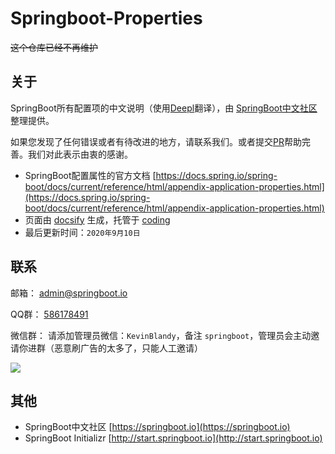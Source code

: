 # Springboot-Properties


~~这个仓库已经不再维护~~

## 关于
SpringBoot所有配置项的中文说明（使用[Deepl](https://www.deepl.com/home)翻译），由 [SpringBoot中文社区](https://springboot.io) 整理提供。

如果您发现了任何错误或者有待改进的地方，请联系我们。或者提交[PR](https://github.com/KevinBlandy/springboot-properties)帮助完善。我们对此表示由衷的感谢。

- SpringBoot配置属性的官方文档 [https://docs.spring.io/spring-boot/docs/current/reference/html/appendix-application-properties.html](https://docs.spring.io/spring-boot/docs/current/reference/html/appendix-application-properties.html)
- 页面由 [docsify](https://github.com/docsifyjs/docsify) 生成，托管于 [coding](https://coding.net/)
- 最后更新时间：`2020年9月10日`

## 联系

邮箱： admin@springboot.io

QQ群： [586178491](https://shang.qq.com/wpa/qunwpa?idkey=7b6ef3dceebcfcf382f8a05956c58d3202df4689157711ef387e65f799030640)

微信群： 请添加管理员微信：`KevinBlandy`，备注 `springboot`，管理员会主动邀请你进群（恶意刷广告的太多了，只能人工邀请）

![](https://cdn.jsdelivr.net/gh/springboot-community/oss/WeChat/f470a2d958f41c175c6f79a977b673a5cfee5ae2_2_386x500.jpeg)

## 其他
- SpringBoot中文社区 [https://springboot.io](https://springboot.io)
- SpringBoot Initializr [http://start.springboot.io](http://start.springboot.io)

